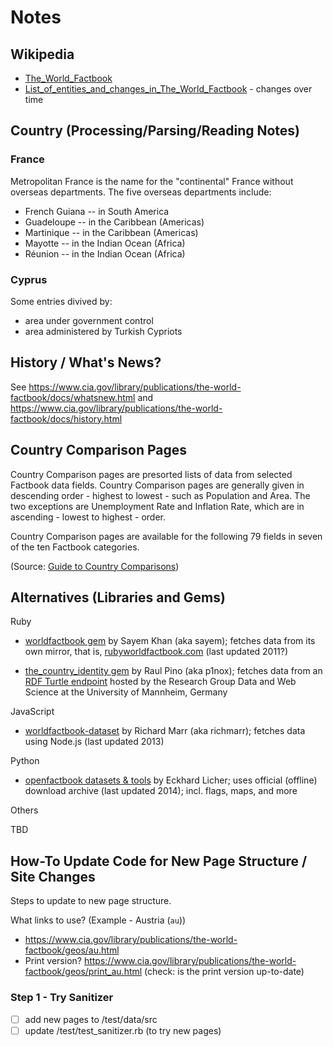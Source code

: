 # Notes


## Wikipedia

- [The_World_Factbook](https://en.wikipedia.org/wiki/The_World_Factbook)
- [List_of_entities_and_changes_in_The_World_Factbook](https://en.wikipedia.org/wiki/List_of_entities_and_changes_in_The_World_Factbook)   - changes over time


## Country (Processing/Parsing/Reading Notes)

### France

Metropolitan France is the name for the "continental" France without overseas departments.
The five overseas departments include:

- French Guiana -- in South America
- Guadeloupe -- in the Caribbean (Americas)
- Martinique -- in the Caribbean (Americas)
- Mayotte -- in the Indian Ocean (Africa)
- Réunion -- in the Indian Ocean (Africa)

### Cyprus

Some entries divived by:

- area under government control
- area administered by Turkish Cypriots



## History / What's News?

See <https://www.cia.gov/library/publications/the-world-factbook/docs/whatsnew.html>
and <https://www.cia.gov/library/publications/the-world-factbook/docs/history.html>



## Country Comparison Pages

Country Comparison pages are presorted lists of data from selected Factbook data fields.
Country Comparison pages are generally given in descending order - highest to lowest - such as Population and Area.
The two exceptions are Unemployment Rate and Inflation Rate, which are in ascending - lowest to highest - order.

Country Comparison pages are available for the following 79 fields in seven of the ten Factbook categories.

(Source: [Guide to Country Comparisons](https://www.cia.gov/library/publications/the-world-factbook/rankorder/rankorderguide.html))



## Alternatives (Libraries and Gems)

Ruby

- [worldfactbook gem](https://github.com/sayem/worldfactbook)
  by Sayem Khan (aka sayem);
  fetches data from its own mirror, that is, [rubyworldfactbook.com](http://rubyworldfactbook.com)
  (last updated 2011?)

- [the_country_identity gem](https://github.com/p1nox/the_country_identity)
  by Raul Pino (aka p1nox);
  fetches data from an [RDF Turtle endpoint](http://wifo5-03.informatik.uni-mannheim.de/factbook/)
  hosted by the Research Group Data and Web Science at the University of Mannheim, Germany

JavaScript

- [worldfactbook-dataset](https://github.com/twigkit/worldfactbook-dataset)
  by Richard Marr (aka richmarr); fetches data using Node.js
  (last updated 2013)

Python

- [openfactbook datasets & tools](https://github.com/openfactbook)
  by Eckhard Licher; uses official (offline) download archive (last updated 2014); incl. flags, maps, and more

Others

TBD



## How-To Update Code for New Page Structure / Site Changes

Steps to update to new page structure.

What links to use? (Example - Austria (`au`))

- <https://www.cia.gov/library/publications/the-world-factbook/geos/au.html>
- Print version? <https://www.cia.gov/library/publications/the-world-factbook/geos/print_au.html> (check: is the print version up-to-date)


### Step 1 - Try Sanitizer

- [ ] add new pages to /test/data/src
- [ ] update /test/test_sanitizer.rb  (to try new pages)
